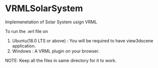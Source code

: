 # VRMLSolarSystem
Implemenetation of Solar System usign VRML

To run the .wrl file on 
1) Ubuntu(18.0 LTS or above) : You will be required to have view3dscene application.
2) Windows : A VRML plugin on your browser.

NOTE: Keep all the files in same directory for it to work.
